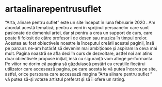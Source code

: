 # artaalinarepentrusuflet
“Arta, alinare pentru suflet” este un site început în luna februarie  2020 . Am abordat acestă tematică, pentru a veni în sprijinul persoanelor care sunt pasionate de domeniul artei, dar și pentru a crea un support de curs, care poate fi folosit de către profesorii de desen sau muzica în timpul orelor. Acestea au fost obiectivele noastre la începutul creării acestei paginii, însă pe parcurs ne-am hotărât să devenim mai ambițioase și aspiram la ceva mai mult. Pagina noastră se afla deci în curs de dezvoltare, astfel noi am atins doar obiectivele propuse inițial, însă cu siguranță vom atinge performanta. Pe viitor ne dorim că pagina să găzduiască postări cu creațiile fiecărui utilizator care accesează pagina, pe care acesta le vă putea încarca pe site, astfel, orice persoana care accesează magina ”Arta alinare pentru suflet ” vă putea să-și voteze artistul preferat și să îi ofere un rating.
